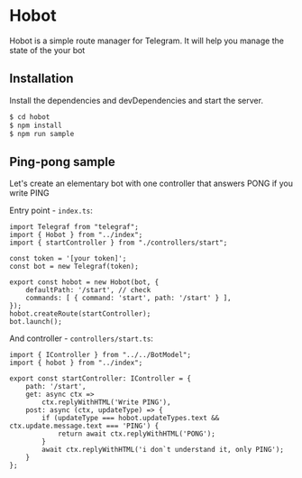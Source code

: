 # Hobot

Hobot is a simple route manager for Telegram. It will help you manage the state of the your bot

## Installation

Install the dependencies and devDependencies and start the server.

```sh
$ cd hobot
$ npm install
$ npm run sample
```

## Ping-pong sample

Let's create an elementary bot with one controller that answers PONG if you write PING

Entry point - `index.ts`:
```
import Telegraf from "telegraf";
import { Hobot } from "../index";
import { startController } from "./controllers/start";

const token = '[your token]';
const bot = new Telegraf(token);

export const hobot = new Hobot(bot, {
    defaultPath: '/start', // check
    commands: [ { command: 'start', path: '/start' } ],
});
hobot.createRoute(startController);
bot.launch();
```

And controller - `controllers/start.ts`:
```
import { IController } from "../../BotModel";
import { hobot } from "../index";

export const startController: IController = {
    path: '/start',
    get: async ctx =>
        ctx.replyWithHTML('Write PING'),
    post: async (ctx, updateType) => {
		if (updateType === hobot.updateTypes.text && ctx.update.message.text === 'PING') {
			return await ctx.replyWithHTML('PONG');
		}
		await ctx.replyWithHTML('i don`t understand it, only PING');
    }
};
```
